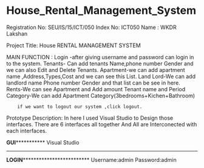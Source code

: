 # House_Rental_Management_System
Registration No: SEU/IS/15/ICT/050
Index No: ICT050
Name : WKDR Lakshan

Project Title: House RENTAL MANAGEMENT SYSTEM

MAIN FUNCTION : Login -after giving username and password can login in to the system.
		Tenants- Can add tenants Name,phone number Gender and we can also Edit and Delete Tenants.
		Apartment-we can add apartment name ,Address,Types,Cost and we can see this List.
		Land Lord-We can add landlord name Phone number Gender and that list can be see in here.
		Rents-We can see Apartment and Add amount Tenant name and Period
		Category-We can add Apartment Category(3bedrooms+Kichen+Bathroom)
		
		if we want to logout our system ,click logout. 

Prototype Description: In here I used Visual Studio to Design those interfaces.
			There are 6 interfaces all together And All are Interconected with each interfaces.


****************************************GUI***************************************************
Visual Studio


*************************************************************************************************************

**************************************LOGIN***************************************************************
Username:admin
Password:admin
